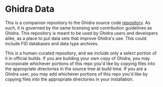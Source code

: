 # Ghidra Data

This is a companion repository to the Ghidra source code [repository].
As such, it is governed by the same licensing and contribution guidelines as Ghidra.
This repository is meant to be used by Ghidra users and developers alike, as a place to put data sets that improve Ghidra's use.
This could include FID databases and data type archives.

This is a human-curated repository, and we include only a select portion of it in official builds.
If you are building your own copy of Ghidra, you may incorporate whichever portions of this repo you'd like by copying files into the appropriate directories in the source tree at build time.
If you are a Ghidra user, you may add whichever portions of this repo you'd like by copying files into the appropriate directories in your installation.

[repository]: github.com/NationalSecurityAgency/ghidra

